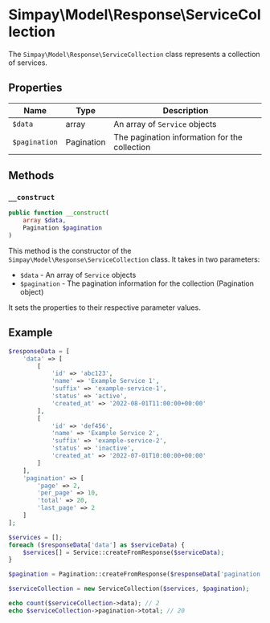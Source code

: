 # Simpay\Model\Response\ServiceCollection

The `Simpay\Model\Response\ServiceCollection` class represents a collection of services.

## Properties

| Name | Type | Description |
|------|------|-------------|
| `$data` | array | An array of `Service` objects |
| `$pagination` | Pagination | The pagination information for the collection |

## Methods

### `__construct`

```php
public function __construct(
    array $data,
    Pagination $pagination
)
```

This method is the constructor of the `Simpay\Model\Response\ServiceCollection` class. It takes in two parameters:

* `$data` - An array of `Service` objects
* `$pagination` - The pagination information for the collection (Pagination object)

It sets the properties to their respective parameter values.

## Example

```php
$responseData = [
    'data' => [
        [
            'id' => 'abc123',
            'name' => 'Example Service 1',
            'suffix' => 'example-service-1',
            'status' => 'active',
            'created_at' => '2022-08-01T11:00:00+00:00'
        ],
        [
            'id' => 'def456',
            'name' => 'Example Service 2',
            'suffix' => 'example-service-2',
            'status' => 'inactive',
            'created_at' => '2022-07-01T10:00:00+00:00'
        ]
    ],
    'pagination' => [
        'page' => 2,
        'per_page' => 10,
        'total' => 20,
        'last_page' => 2
    ]
];

$services = [];
foreach ($responseData['data'] as $serviceData) {
    $services[] = Service::createFromResponse($serviceData);
}

$pagination = Pagination::createFromResponse($responseData['pagination']);

$serviceCollection = new ServiceCollection($services, $pagination);

echo count($serviceCollection->data); // 2
echo $serviceCollection->pagination->total; // 20
```